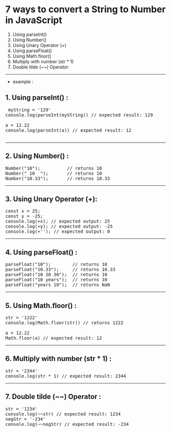 
# 7 ways to convert a String to Number in JavaScript
1. Using parseInt()
2. Using Number() 
3. Using Unary Operator (+) 
4. Using parseFloat()
5. Using Math.floor() 
6. Multiply with number  (str * 1) 
7. Double tilde (~~) Operator 

----

- example :

## 1. Using parseInt() :

<pre>
 myString = '129' 
console.log(parseInt(myString)) // expected result: 129

a = 12.22
console.log(parseInt(a)) // expected result: 12
 </pre>
---
## 2. Using Number() :

<pre>
Number("10");          // returns 10
Number(" 10  ");       // returns 10
Number("10.33");       // returns 10.33
</pre>
---
## 3. Using Unary Operator (+):

<pre>
const x = 25;
const y = -25;
console.log(+x); // expected output: 25
console.log(+y); // expected output: -25
console.log(+''); // expected output: 0
</pre>
---
## 4. Using parseFloat() :
<pre>
parseFloat("10");        // returns 10
parseFloat("10.33");     // returns 10.33
parseFloat("10 20 30");  // returns 10
parseFloat("10 years");  // returns 10
parseFloat("years 10");  // returns NaN
</pre>
---
## 5. Using Math.floor() :

<pre>
str = '1222'
console.log(Math.floor(str)) // returns 1222

a = 12.22
Math.floor(a) // expected result: 12
</pre>
---
## 6. Multiply with number  (str * 1)  :

<pre>
str = '2344'
console.log(str * 1) // expected result: 2344
</pre>
---
## 7. Double tilde (~~) Operator  :

<pre>
str = '1234'
console.log(~~str) // expected result: 1234
negStr = '-234'
console.log(~~negStr) // expected result: -234
</pre>
